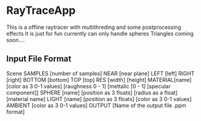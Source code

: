 # RayTraceApp
This is a offline raytracer with multithreding and some postprocessing effects
It is just for fun currently can only handle spheres 
Triangles coming soon....
## Input File Format 
Scene
SAMPLES [number of samples]
NEAR [near plane]
LEFT [left]
RIGHT [right]
BOTTOM [bottom]
TOP [top]
RES [width] [height]
MATERIAL[name] [color as 3 0-1 values] [raughness 0 - 1] [mettalic [0 - 1] [specular component]]
SPHERE [name] [position as 3 floats] [radius as a float] [material name]
LIGHT [name] [position as 3 floats] [color as 3 0-1 values]
AMBIENT [color as 3 0-1 values]
OUTPUT [Name of the output file .ppm format]